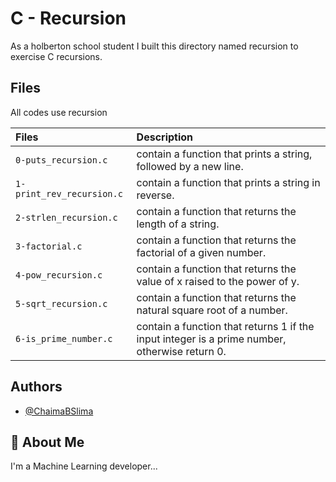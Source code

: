 # C - Recursion

As a holberton school student I built this directory named recursion to exercise C recursions.

## Files
 All codes use recursion

| Files |  Description                |
| :-------- |  :------------------------- |
|  `0-puts_recursion.c` |contain a function that prints a string, followed by a new line. |
| `1-print_rev_recursion.c` | contain a function that prints a string in reverse. |
| `2-strlen_recursion.c` | contain  a function that returns the length of a string. |
|`3-factorial.c` |contain a function that returns the factorial of a given number.|
| `4-pow_recursion.c` | contain a function that returns the value of x raised to the power of y.|
| `5-sqrt_recursion.c` |contain a function that returns the natural square root of a number. |
| `6-is_prime_number.c` | contain a function that returns 1 if the input integer is a prime number, otherwise return 0.|

## Authors

- [@ChaimaBSlima](https://www.github.com/octokatherine)


## 🚀 About Me
I'm a Machine Learning developer...

